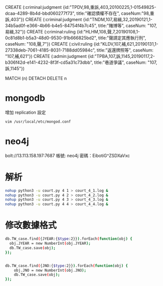 CREATE (:criminal:judgment {id:"TPDV,98,重訴,403,20100225,1-01549825-dcaa-4289-8b4d-bbd060277f73", title:"確認債權不存在", caseNum:"98,重訴,403"})
CREATE (:criminal:judgment {id:"TNDM,107,易緝,32,20190121,1-34b5ad0f-e366-4b66-b4e5-84754f4b7c45", title:"賭博等", caseNum: "107,易緝,32"})
CREATE (:criminal:ruling {id:"HLHM,108,聲,7,20190108,1-0c81d8b1-b5a3-48d0-9530-91b666825bd2", title:"聲請定其應執行刑", caseNum: "108,聲,7"})
CREATE (:civil:ruling {id:"KLDV,107,補,621,20190131,1-27338deb-7061-4185-8031-7188dd05984c", title:"返還牌照等", caseNum: "107,補,621"})
CREATE (:admin:judgment {id:"TPBA,107,訴,1145,20190117,2-b306f42d-e141-4232-8f3f-cd5a31c73dbb", title:"巷道爭議", caseNum: "107,訴,1145"})


MATCH (n) DETACH DELETE n

# mongodb

增加 replication 設定
```sh
vim /usr/local/etc/mongod.conf
```

# neo4j
bolt://13.113.158.197:7687
帳號: neo4j
密碼：EibotiG^ZSDXaVxc


# 解析

```sh
nohup python3 -u court.py 4 1 > court_4_1.log &
nohup python3 -u court.py 4 2 > court_4_2.log &
nohup python3 -u court.py 4 3 > court_4_3.log &
nohup python3 -u court.py 4 4 > court_4_4.log &
```

# 修改數據格式

```sh
db.TW_case.find({JYEAR:{$type:2}}).forEach(function(obj) {
  obj.JYEAR = new NumberInt(obj.JYEAR);
  db.TW_case.save(obj);
});


db.TW_case.find({JNO:{$type:2}}).forEach(function(obj) {
    obj.JNO = new NumberInt(obj.JNO);
    db.TW_case.save(obj);
});
```
